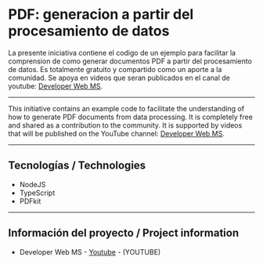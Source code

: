 # PDF:  generacion a partir del procesamiento de datos

La presente iniciativa contiene el codigo de un ejemplo para facilitar la comprension de como generar documentos PDF a partir del procesamiento de datos.
Es totalmente gratuito y compartido como un aporte a la comunidad. 
Se apoya en videos que seran publicados en el canal de youtube:   [Developer Web MS](https://www.youtube.com/@developerwebms/playlists). 

___

This initiative contains an example code to facilitate the understanding of how to generate PDF documents from data processing.
It is completely free and shared as a contribution to the community.
It is supported by videos that will be published on the YouTube channel:  [Developer Web MS](https://www.youtube.com/@developerwebms/playlists). 
___

## Tecnologías / Technologies

* NodeJS
* TypeScript
* PDFkit

___

## Información del proyecto / Project information

* Developer Web MS - [Youtube](https://youtu.be/q1NKIaTdPYw) - (YOUTUBE)
 
